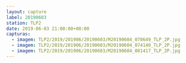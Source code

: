 ```yaml
---
layout: capture
label: 20190603
station: TLP2
date: 2019-06-03 21:00:00+00:00
capturas:
  - imagem: TLP2/2019/201906/20190603/M20190604_070649_TLP_2P.jpg
  - imagem: TLP2/2019/201906/20190603/M20190604_074140_TLP_2P.jpg
  - imagem: TLP2/2019/201906/20190603/M20190604_081417_TLP_2P.jpg
---
```

